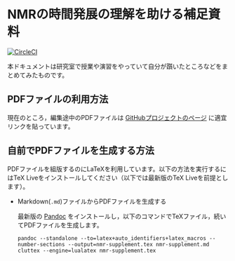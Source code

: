 # NMRの時間発展の理解を助ける補足資料

[![CircleCI](https://circleci.com/gh/YIsoda/NMRLearn/tree/draft.svg?style=svg)](https://circleci.com/gh/YIsoda/NMRLearn/tree/draft)

本ドキュメントは研究室で授業や演習をやっていて自分が躓いたところなどをまとめてみたものです。

## PDFファイルの利用方法

現在のところ，編集途中のPDFファイルは [GitHubプロジェクトのページ](https://github.com/YIsoda/NMRLearn/projects/1#column-7411344) に適宜リンクを貼っています。

## 自前でPDFファイルを生成する方法

PDFファイルを組版するのにLaTeXを利用しています。以下の方法を実行するにはTeX Liveをインストールしてください（以下では最新版のTeX Liveを前提とします）。

- Markdown(`.md`)ファイルからPDFファイルを生成する
  
  最新版の [Pandoc](https://pandoc.org/installing.html) をインストールし，以下のコマンドでTeXファイル，続いてPDFファイルを生成します。
  
  ```
  pandoc --standalone --to=latex+auto_identifiers+latex_macros --number-sections --output=nmr-supplement.tex nmr-supplement.md
  cluttex --engine=lualatex nmr-supplement.tex
  ```
